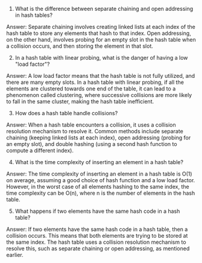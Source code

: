 

1. What is the difference between separate chaining and open addressing in hash tables?

Answer: Separate chaining involves creating linked lists at each index of the hash table to store any elements that hash to that index. Open addressing, on the other hand, involves probing for an empty slot in the hash table when a collision occurs, and then storing the element in that slot.

2. In a hash table with linear probing, what is the danger of having a low "load factor"?

Answer: A low load factor means that the hash table is not fully utilized, and there are many empty slots. In a hash table with linear probing, if all the elements are clustered towards one end of the table, it can lead to a phenomenon called clustering, where successive collisions are more likely to fall in the same cluster, making the hash table inefficient.

3. How does a hash table handle collisions?

Answer: When a hash table encounters a collision, it uses a collision resolution mechanism to resolve it. Common methods include separate chaining (keeping linked lists at each index), open addressing (probing for an empty slot), and double hashing (using a second hash function to compute a different index).

4. What is the time complexity of inserting an element in a hash table?

Answer: The time complexity of inserting an element in a hash table is O(1) on average, assuming a good choice of hash function and a low load factor. However, in the worst case of all elements hashing to the same index, the time complexity can be O(n), where n is the number of elements in the hash table.

5. What happens if two elements have the same hash code in a hash table?

Answer: If two elements have the same hash code in a hash table, then a collision occurs. This means that both elements are trying to be stored at the same index. The hash table uses a collision resolution mechanism to resolve this, such as separate chaining or open addressing, as mentioned earlier.